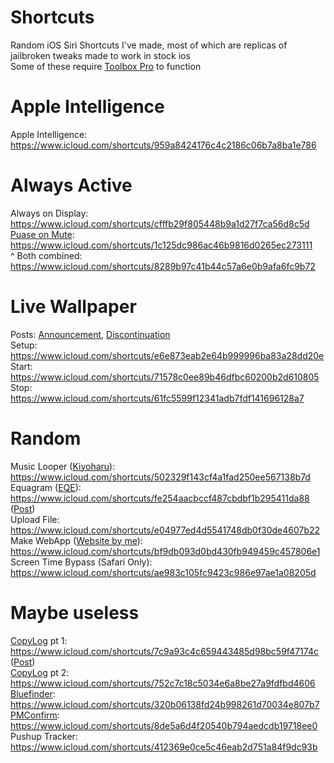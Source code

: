 # Shortcuts
Random iOS Siri Shortcuts I've made, most of which are replicas of jailbroken tweaks made to work in stock ios<br>
Some of these require <a href="https://apps.apple.com/us/app/toolbox-pro-for-shortcuts/id1476205977">Toolbox Pro</a> to function

# Apple Intelligence
Apple Intelligence: https://www.icloud.com/shortcuts/959a8424176c4c2186c06b7a8ba1e786

# Always Active
Always on Display: https://www.icloud.com/shortcuts/cfffb29f805448b9a1d27f7ca56d8c5d <br>
<a href="https://github.com/yrnehli/PauseOnMute">Puase on Mute</a>: https://www.icloud.com/shortcuts/1c125dc986ac46b9816d0265ec273111 <br>
^ Both combined: https://www.icloud.com/shortcuts/8289b97c41b44c57a6e0b9afa6fc9b72

# Live Wallpaper
Posts: <a href="https://www.reddit.com/r/shortcuts/comments/1ccaubc/working_live_wallpaper_coming_soon_not_a_shitpost">Announcement</a>, <a href="https://www.reddit.com/r/shortcuts/comments/1cl5if3/unfinished_live_wallpaper_encouraging_others_to">Discontinuation</a><br>
Setup: https://www.icloud.com/shortcuts/e6e873eab2e64b999996ba83a28dd20e <br>
Start: https://www.icloud.com/shortcuts/71578c0ee89b46dfbc60200b2d610805 <br>
Stop: https://www.icloud.com/shortcuts/61fc5599f12341adb7fdf141696128a7

# Random
Music Looper (<a href="https://chariz.com/buy/kiyoharu/">Kiyoharu</a>): https://www.icloud.com/shortcuts/502329f143cf4a1fad250ee567138b7d <br>
Equagram (<a href="https://eqe.fm">EQE</a>): https://www.icloud.com/shortcuts/fe254aacbccf487cbdbf1b295411da88 (<a href="https://www.reddit.com/r/jailbreak/comments/1bqd7ai/version_of_eqe_global_equalizer_without_a/">Post</a>)<br>
Upload File: https://www.icloud.com/shortcuts/e04977ed4d5541748db0f30de4607b22<br>
Make WebApp (<a href="https://kn0tzer.is-a.dev/add">Website by me</a>): https://www.icloud.com/shortcuts/bf9db093d0bd430fb949459c457806e1<br>
Screen Time Bypass (Safari Only): https://www.icloud.com/shortcuts/ae983c105fc9423c986e97ae1a08205d

# Maybe useless
<a href="https://havoc.app/package/copylog">CopyLog</a> pt 1: https://www.icloud.com/shortcuts/7c9a93c4c659443485d98bc59f47174c (<a href="https://www.reddit.com/r/jailbreak/comments/1bvbczo/version_of_copylog_usable_in_stock_ios">Post</a>)<br>
<a href="https://havoc.app/package/copylog">CopyLog</a> pt 2: https://www.icloud.com/shortcuts/752c7c18c5034e6a8be27a9fdfbd4606 <br>
<a href="https://chariz.com/buy/bluefinder">Bluefinder</a>: https://www.icloud.com/shortcuts/320b06138fd24b998261d70034e807b7 <br>
<a href="https://p2kdev.github.io/repo/depictions/index.html?packageId=com.p2kdev.pmconfirm">PMConfirm</a>: https://www.icloud.com/shortcuts/8de5a6d4f20540b794aedcdb19718ee0 <br>
Pushup Tracker: https://www.icloud.com/shortcuts/412369e0ce5c46eab2d751a84f9dc93b
